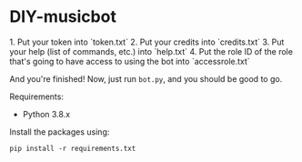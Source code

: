 # DIY-musicbot

<p>1. Put your token into `token.txt`
2. Put your credits into `credits.txt`
3. Put your help (list of commands, etc.) into `help.txt`
4. Put the role ID of the role that's going to have access to using the bot into `accessrole.txt`</p>

And you're finished! Now, just run `bot.py`, and you should be good to go.

Requirements:
- Python 3.8.x

Install the packages using:

```
pip install -r requirements.txt
```

